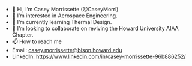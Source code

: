 - 👋 Hi, I’m Casey Morrissette (@CaseyMorri)
- 👀 I’m interested in Aerospace Engineering.
- 🌱 I’m currently learning Thermal Design.
- 💞️ I’m looking to collaborate on reviving the Howard University AIAA Chapter.
- 📫 How to reach me 
- Email: casey.morrissette@bison.howard.edu
- LinkedIn: https://www.linkedin.com/in/casey-morrissette-96b886252/


